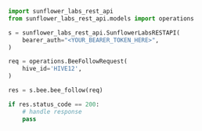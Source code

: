 <!-- Start SDK Example Usage [usage] -->
```python
import sunflower_labs_rest_api
from sunflower_labs_rest_api.models import operations

s = sunflower_labs_rest_api.SunflowerLabsRESTAPI(
    bearer_auth="<YOUR_BEARER_TOKEN_HERE>",
)

req = operations.BeeFollowRequest(
    hive_id='HIVE12',
)

res = s.bee.bee_follow(req)

if res.status_code == 200:
    # handle response
    pass
```
<!-- End SDK Example Usage [usage] -->